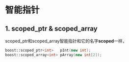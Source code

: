 # 智能指针

## 1. scoped_ptr & scoped_array
scoped_ptr和scoped_array智能指针和它的名字**scoped**一样，
```C++
boost::scoped_ptr<int>   pInt(new int);
boost::scoped_array<int> pArray(new int[2]);
```
